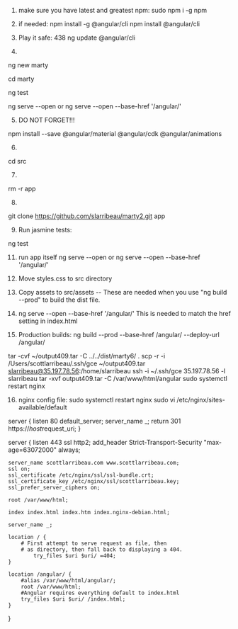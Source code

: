 1) make sure you have latest and greatest npm:
sudo npm i -g npm



2) if needed:
npm install -g @angular/cli
npm install @angular/cli


3) Play it safe:
  438  ng update @angular/cli



4) 

ng new marty

cd marty

ng test

ng serve --open
or
ng serve --open --base-href '/angular/'








5) DO NOT FORGET!!!

npm install --save @angular/material @angular/cdk @angular/animations



6) 

cd src


 



7) 

rm -r app



8) 

git clone https://github.com/slarribeau/marty2.git app



9) Run jasmine tests:

ng test



11) run app itself
ng serve --open
or
ng serve --open --base-href '/angular/'


12) Move styles.css to src directory 
13) Copy assets to src/assets -- These are needed when you use "ng build --prod" to build the dist file.

14) ng serve --open --base-href '/angular/'
This is needed to match the href setting in index.html

<!doctype html>
<html lang="en">
<head>
  <meta charset="utf-8">
  <title>Baseball 2018</title>
  <base href="/angular/">

  <meta name="viewport" content="width=device-width, initial-scale=1">
  <link rel="icon" type="image/x-icon" href="favicon.ico">
</head>
<body>
  <app-root></app-root>
</body>
</html>

15) Production builds:
ng build --prod --base-href /angular/ --deploy-url /angular/

tar -cvf ~/output409.tar -C ../../dist/marty6/ .
scp -r -i /Users/scottlarribeau/.ssh/gce ~/output409.tar slarribeau@35.197.78.56:/home/slarribeau
ssh -i ~/.ssh/gce 35.197.78.56 -l slarribeau
  tar -xvf output409.tar -C /var/www/html/angular
  sudo systemctl restart nginx

16) nginx config file:
sudo systemctl restart nginx
sudo vi /etc/nginx/sites-available/default

server {
    listen 80 default_server;
    server_name _;
    return 301 https://$host$request_uri;
}

server {
	listen 443 ssl http2;
        add_header Strict-Transport-Security "max-age=63072000" always;

	server_name scottlarribeau.com www.scottlarribeau.com;
	ssl on;
	ssl_certificate /etc/nginx/ssl/ssl-bundle.crt;
	ssl_certificate_key /etc/nginx/ssl/scottlarribeau.key;
	ssl_prefer_server_ciphers on;

	root /var/www/html;

	index index.html index.htm index.nginx-debian.html;

	server_name _;

	location / {
		# First attempt to serve request as file, then
		# as directory, then fall back to displaying a 404.
	        try_files $uri $uri/ =404;
	}

	location /angular/ {
		#alias /var/www/html/angular/;
		root /var/www/html;
		#Angular requires everything default to index.html
		try_files $uri $uri/ /index.html;
	}
}

